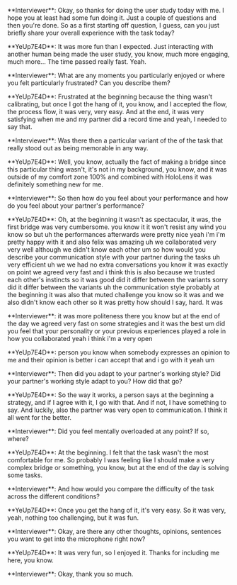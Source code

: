 \*\*Interviewer\*\*: Okay, so thanks for doing the user study today with me. I hope you at least had some fun doing it. Just a couple of questions and then you're done. So as a first starting off question, I guess, can you just briefly share your overall experience with the task today?

\*\*YeUp7E4D\*\*: It was more fun than I expected. Just interacting with another human being made the user study, you know, much more engaging, much more... The time passed really fast. Yeah.

\*\*Interviewer\*\*: What are any moments you particularly enjoyed or where you felt particularly frustrated? Can you describe them?

\*\*YeUp7E4D\*\*: Frustrated at the beginning because the thing wasn't calibrating, but once I got the hang of it, you know, and I accepted the flow, the process flow, it was very, very easy. And at the end, it was very satisfying when me and my partner did a record time and yeah, I needed to say that.

\*\*Interviewer\*\*: Was there then a particular variant of the of the task that really stood out as being memorable in any way.

\*\*YeUp7E4D\*\*: Well, you know, actually the fact of making a bridge since this particular thing wasn't, it's not in my background, you know, and it was outside of my comfort zone 100% and combined with HoloLens it was definitely something new for me.

\*\*Interviewer\*\*: So then how do you feel about your performance and how do you feel about your partner's performance?

\*\*YeUp7E4D\*\*: Oh, at the beginning it wasn't as spectacular, it was, the first bridge was very cumbersome. you know it it won't resist any wind you know so but uh the performances afterwards were pretty nice yeah i'm i'm pretty happy with it and also felix was amazing uh we collaborated very very well although we didn't know each other um so how would you describe your communication style with your partner during the tasks uh very efficient uh we we had no extra conversations you know it was exactly on point we agreed very fast and i think this is also because we trusted each other's instincts so it was good did it differ between the variants sorry did it differ between the variants uh the communication style probably at the beginning it was also that muted challenge you know so it was and we also didn't know each other so it was pretty how should I say, hard. It was

\*\*Interviewer\*\*: it was more politeness there you know but at the end of the day we agreed very fast on some strategies and it was the best um did you feel that your personality or your previous experiences played a role in how you collaborated yeah i think i'm a very open

\*\*YeUp7E4D\*\*: person you know when somebody expresses an opinion to me and their opinion is better i can accept that and i go with it yeah um

\*\*Interviewer\*\*: Then did you adapt to your partner's working style? Did your partner's working style adapt to you? How did that go?

\*\*YeUp7E4D\*\*: So the way it works, a person says at the beginning a strategy, and if I agree with it, I go with that. And if not, I have something to say. And luckily, also the partner was very open to communication. I think it all went for the better.

\*\*Interviewer\*\*: Did you feel mentally overloaded at any point? If so, where?

\*\*YeUp7E4D\*\*: At the beginning. I felt that the task wasn't the most comfortable for me. So probably I was feeling like I should make a very complex bridge or something, you know, but at the end of the day is solving some tasks.

\*\*Interviewer\*\*: And how would you compare the difficulty of the task across the different conditions?

\*\*YeUp7E4D\*\*: Once you get the hang of it, it's very easy. So it was very, yeah, nothing too challenging, but it was fun.

\*\*Interviewer\*\*: Okay, are there any other thoughts, opinions, sentences you want to get into the microphone right now?

\*\*YeUp7E4D\*\*: It was very fun, so I enjoyed it. Thanks for including me here, you know.

\*\*Interviewer\*\*: Okay, thank you so much.

